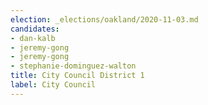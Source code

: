 ```yaml
---
election: _elections/oakland/2020-11-03.md
candidates:
- dan-kalb
- jeremy-gong
- jeremy-gong
- stephanie-dominguez-walton
title: City Council District 1
label: City Council
---
```

